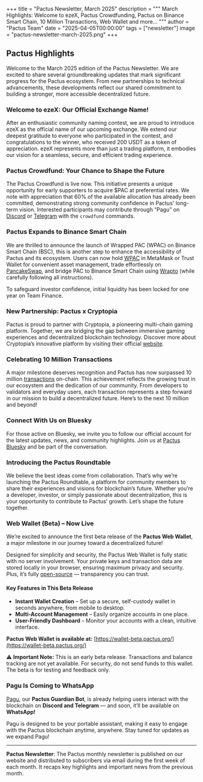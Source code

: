 +++
title = "Pactus Newsletter, March 2025"
description = """
March Highlights: Welcome to ezeX, Pactus Crowdfunding, Pactus on Binance Smart Chain,
10 Million Transactions, Web Wallet and more...
"""
author = "Pactus Team"
date = "2025-04-05T00:00:00"
tags = ["newsletter"]
image = "pactus-newsletter-march-2025.png"
+++

## Pactus Highlights

Welcome to the March 2025 edition of the Pactus Newsletter.
We are excited to share several groundbreaking updates that mark significant progress for the Pactus ecosystem.
From new partnerships to technical advancements,
these developments reflect our shared commitment to building a stronger, more accessible decentralized future.

### Welcome to ezeX: Our Official Exchange Name!

After an enthusiastic community naming contest, we are proud to
introduce ezeX as the official name of our upcoming exchange.
We extend our deepest gratitude to everyone who participated in the contest,
and congratulations to the winner, who received 200 USDT as a token of appreciation.
ezeX represents more than just a trading platform, it embodies our vision for a
seamless, secure, and efficient trading experience.

### Pactus Crowdfund: Your Chance to Shape the Future

The Pactus Crowdfund is live now.
This initiative presents a unique opportunity for early supporters to acquire $PAC at preferential rates.
We note with appreciation that 60% of the available allocation has already been committed,
demonstrating strong community confidence in Pactus' long-term vision.
Interested participants may contribute through “Pagu”
on [Discord](https://discord.gg/H5vZkNnXCu) or
[Telegram](https://t.me/pactus_pagu_bot) with the `crowdfund` commands.

### Pactus Expands to Binance Smart Chain

We are thrilled to announce the launch of Wrapped PAC (WPAC) on Binance Smart Chain (BSC),
this is another step to enhance the accessibility of Pactus and its ecosystem.
Users can now hold [WPAC](https://bscscan.com/token/0x10004a9A742ec135c686C9aCed00FA3C93D66866)
in MetaMask or Trust Wallet for convenient asset management, trade effortlessly on
[PancakeSwap](https://pancakeswap.finance/),
and bridge PAC to Binance Smart Chain using
[Wrapto](https://wrapto.app/) (while carefully following all instructions).

To safeguard investor confidence, initial liquidity has been locked for one year on Team Finance.

### New Partnership: Pactus x Cryptopia

Pactus is proud to partner with Cryptopia, a pioneering multi-chain gaming platform.
Together, we are bridging the gap between immersive gaming experiences and decentralized blockchain technology.
Discover more about Cryptopia’s innovative platform by visiting their official [website](https://cryptopia.network/).

### Celebrating 10 Million Transactions

A major milestone deserves recognition and Pactus has now surpassed
10 million [transactions](https://pacviewer.com/transactions) on-chain.
This achievement reflects the growing trust in our ecosystem and the dedication of our community.
From developers to validators and everyday users, each transaction represents a
step forward in our mission to build a decentralized future. Here’s to the next 10 million and beyond!

### Connect With Us on Bluesky

For those active on Bluesky, we invite you to follow our official account for the
latest updates, news, and community highlights.
Join us at [Pactus Bluesky](https://bsky.app/profile/pactuschain.bsky.social) and be part of the conversation.

### Introducing the Pactus Roundtable

We believe the best ideas come from collaboration.
That’s why we’re launching the Pactus Roundtable, a platform for community members to
share their experiences and visions for blockchain’s future.
Whether you’re a developer, investor, or simply passionate about decentralization,
this is your opportunity to contribute to Pactus’ growth. Let’s shape the future together.

### Web Wallet (Beta) – Now Live

We’re excited to announce the first beta release of the **Pactus Web Wallet**,
a major milestone in our journey toward a decentralized future!

Designed for simplicity and security, the Pactus Web Wallet is fully static with no server involvement.
Your private keys and transaction data are stored locally in your browser,
ensuring maximum privacy and security. Plus, it’s fully [open-source](https://github.com/pactus-project/pactus-wallet)
— transparency you can trust.

#### Key Features in This Beta Release

- **Instant Wallet Creation** – Set up a secure, self-custody wallet in seconds anywhere, from mobile to desktop.
- **Multi-Account Management** – Easily organize accounts in one place.
- **User-Friendly Dashboard** – Monitor your accounts with a clean, intuitive interface.

**Pactus Web Wallet is available at:**
[https://wallet-beta.pactus.org/](https://wallet-beta.pactus.org/)

⚠️ **Important Note:** This is an early beta release. Transactions and balance tracking are not yet available.
For security, do not send funds to this wallet. The beta is for testing and feedback only.

### Pagu Is Coming to WhatsApp

[Pagu](https://github.com/pagu-project/pagu),
our **Pactus Guardian Bot**, is already helping users interact with the blockchain on **Discord and Telegram** —
and soon, it’ll be available on **WhatsApp!**

Pagu is designed to be your portable assistant, making it easy to engage with the Pactus blockchain anytime, anywhere.
Stay tuned for updates as we expand Pagu!

---

**Pactus Newsletter**: The Pactus monthly newsletter is published on our website and
distributed to subscribers via email during the first week of each month.
It recaps key highlights and important news from the previous month.

